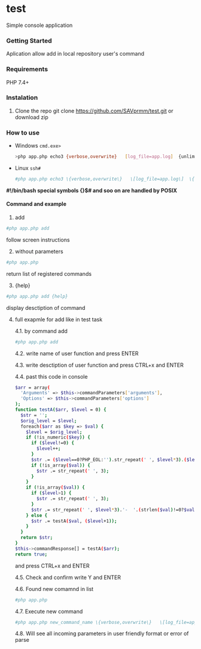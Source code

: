 # test
Simple console application

### Getting Started
Aplication allow add in local repository user's command

### Requirements
PHP 7.4+

### Instalation

1. Clone the repo
git clone https://github.com/SAVprmm/test.git
or
download zip

### How to use

* Windows `cmd.exe>`
  ```sh
  >php app.php echo3 {verbose,overwrite}   [log_file=app.log]  {unlimited} [methods={create,update,delete}]   [paginate=50] {log}
  ```
  
* Linux `ssh#`
  ```sh
  #php app.php echo3 \{verbose,overwrite\}   \[log_file=app.log\]  \{unlimited\} \[methods=\{create,update,delete\}\]   \[paginate=50\] \{log\}
  ```
**#!/bin/bash special symbols {}[]()$# and soo on are handled by POSIX**

#### Command and example
1. add
  ```sh
  #php app.php add
  ```
  follow screen instructions

2. without parameters
  ```sh
  #php app.php
  ```
  return list of registered commands

3. {help}
  ```sh
  #php app.php add {help}
  ```
  display desctiption of command
  
 4. full exapmle for add like in test task
 
    4.1. by command add 
    ```sh
    #php app.php add
    ```
    4.2. write name of user function and press ENTER
    
    4.3. write desctiption of user function and press CTRL+x and ENTER
    
    4.4. past this code in console
    ```sh
    $arr = array(
      'Arguments' => $this->commandParameters['arguments'],
      'Options' => $this->commandParameters['options']
    );
    function testA($arr, $level = 0) {
      $str = '';
      $orig_level = $level;
      foreach($arr as $key => $val) {
        $level = $orig_level;
        if (!is_numeric($key)) {
          if ($level!=0) {
            $level++;
          }
          $str .= ($level==0?PHP_EOL:'').str_repeat(' ', $level*3).($level!=0?'-  ':'').$key.($level==0?':':'').PHP_EOL;
          if (!is_array($val)) {
            $str .= str_repeat(' ', 3);
          }
        }
        if (!is_array($val)) {
          if ($level>1) {
            $str .= str_repeat(' ', 3);
          }
          $str .= str_repeat(' ', $level*3).'-  '.(strlen($val)!=0?$val:'_EMPTY_').PHP_EOL;
        } else {
          $str .= testA($val, ($level+1));
        }
      }
      return $str;
    }
    $this->commandResponse[] = testA($arr);
    return true;
    ```
    and press CTRL+x and ENTER
    
    4.5. Check and confirm
    write Y and ENTER
    
    4.6. Found new comamnd in list
    ```sh
    #php app.php
    ```
    
    4.7. Execute new command
    ```sh
    #php app.php new_command_name \{verbose,overwrite\}   \[log_file=app.log\]  \{unlimited\} \[methods=\{create,update,delete\}\]   \[paginate=50\] \{log\}
    ```
    
    4.8. Will see all incoming parameters in user friendly format or error of parse
